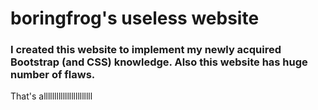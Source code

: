 <h1>boringfrog's useless website</h1>
<h3>I created this website to implement my newly acquired Bootstrap (and CSS) knowledge. Also this website has huge number of flaws.</h3>
That's alllllllllllllllllllllll
